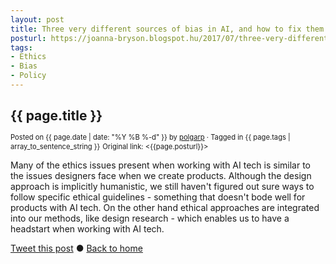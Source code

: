 ```yaml
---
layout: post
title: Three very different sources of bias in AI, and how to fix them
posturl: https://joanna-bryson.blogspot.hu/2017/07/three-very-different-sources-of-bias-in.html
tags:
- Ethics
- Bias
- Policy
---
```


## {{ page.title }}
<span style="font-size: 0.8em; line-height: 0.8em">Posted on {{ page.date | date: "%Y %B %-d" }} by <a href="https://twitter.com/polgarp">polgarp</a> &middot; Tagged in {{ page.tags | array_to_sentence_string }}</span>
<span style="font-size: 0.8em; line-height: 0.8em">Original link: <{{page.posturl}}></span>

Many of the ethics issues present when working with AI tech is similar to the issues designers face when we create products. Although the design approach is implicitly humanistic, we still haven't figured out sure ways to follow specific ethical guidelines - something that doesn't bode well for products with AI tech. On the other hand ethical approaches are integrated into our methods, like design research - which enables us to have a headstart when working with AI tech.

<!--more-->
<a href="http://twitter.com/share?text={{page.title}}&url={{site.site_baseurl}}{{page.url}}&via=polgarp" target="_blank">Tweet this post</a> &#x25cf; <a href="{{ site.baseurl }}">Back to home</a>
